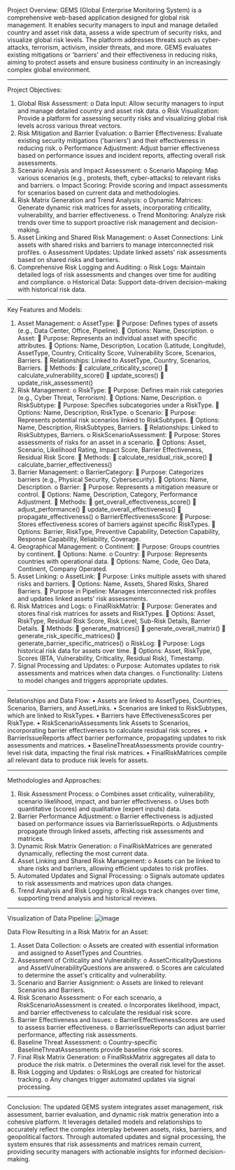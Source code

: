 Project Overview:
GEMS (Global Enterprise Monitoring System) is a comprehensive web-based application designed for global risk management. It enables security managers to input and manage detailed country and asset risk data, assess a wide spectrum of security risks, and visualize global risk levels. The platform addresses threats such as cyber-attacks, terrorism, activism, insider threats, and more. GEMS evaluates existing mitigations or 'barriers' and their effectiveness in reducing risks, aiming to protect assets and ensure business continuity in an increasingly complex global environment.
________________________________________
Project Objectives:
1.	Global Risk Assessment:
o	Data Input: Allow security managers to input and manage detailed country and asset risk data.
o	Risk Visualization: Provide a platform for assessing security risks and visualizing global risk levels across various threat vectors.
2.	Risk Mitigation and Barrier Evaluation:
o	Barrier Effectiveness: Evaluate existing security mitigations ('barriers') and their effectiveness in reducing risk.
o	Performance Adjustment: Adjust barrier effectiveness based on performance issues and incident reports, affecting overall risk assessments.
3.	Scenario Analysis and Impact Assessment:
o	Scenario Mapping: Map various scenarios (e.g., protests, theft, cyber-attacks) to relevant risks and barriers.
o	Impact Scoring: Provide scoring and impact assessments for scenarios based on current data and methodologies.
4.	Risk Matrix Generation and Trend Analysis:
o	Dynamic Matrices: Generate dynamic risk matrices for assets, incorporating criticality, vulnerability, and barrier effectiveness.
o	Trend Monitoring: Analyze risk trends over time to support proactive risk management and decision-making.
5.	Asset Linking and Shared Risk Management:
o	Asset Connections: Link assets with shared risks and barriers to manage interconnected risk profiles.
o	Assessment Updates: Update linked assets' risk assessments based on shared risks and barriers.
6.	Comprehensive Risk Logging and Auditing:
o	Risk Logs: Maintain detailed logs of risk assessments and changes over time for auditing and compliance.
o	Historical Data: Support data-driven decision-making with historical risk data.
________________________________________
Key Features and Models:
1.	Asset Management:
o	AssetType:
	Purpose: Defines types of assets (e.g., Data Center, Office, Pipeline).
	Options: Name, Description.
o	Asset:
	Purpose: Represents an individual asset with specific attributes.
	Options: Name, Description, Location (Latitude, Longitude), AssetType, Country, Criticality Score, Vulnerability Score, Scenarios, Barriers.
	Relationships: Linked to AssetType, Country, Scenarios, Barriers.
	Methods:
	calculate_criticality_score()
	calculate_vulnerability_score()
	update_scores()
	update_risk_assessment()
2.	Risk Management:
o	RiskType:
	Purpose: Defines main risk categories (e.g., Cyber Threat, Terrorism).
	Options: Name, Description.
o	RiskSubtype:
	Purpose: Specifies subcategories under a RiskType.
	Options: Name, Description, RiskType.
o	Scenario:
	Purpose: Represents potential risk scenarios linked to RiskSubtypes.
	Options: Name, Description, RiskSubtypes, Barriers.
	Relationships: Linked to RiskSubtypes, Barriers.
o	RiskScenarioAssessment:
	Purpose: Stores assessments of risks for an asset in a scenario.
	Options: Asset, Scenario, Likelihood Rating, Impact Score, Barrier Effectiveness, Residual Risk Score.
	Methods:
	calculate_residual_risk_score()
	calculate_barrier_effectiveness()
3.	Barrier Management:
o	BarrierCategory:
	Purpose: Categorizes barriers (e.g., Physical Security, Cybersecurity).
	Options: Name, Description.
o	Barrier:
	Purpose: Represents a mitigation measure or control.
	Options: Name, Description, Category, Performance Adjustment.
	Methods:
	get_overall_effectiveness_score()
	adjust_performance()
	update_overall_effectiveness()
	propagate_effectiveness()
o	BarrierEffectivenessScore:
	Purpose: Stores effectiveness scores of barriers against specific RiskTypes.
	Options: Barrier, RiskType, Preventive Capability, Detection Capability, Response Capability, Reliability, Coverage.
4.	Geographical Management:
o	Continent:
	Purpose: Groups countries by continent.
	Options: Name.
o	Country:
	Purpose: Represents countries with operational data.
	Options: Name, Code, Geo Data, Continent, Company Operated.
5.	Asset Linking:
o	AssetLink:
	Purpose: Links multiple assets with shared risks and barriers.
	Options: Name, Assets, Shared Risks, Shared Barriers.
	Purpose in Pipeline: Manages interconnected risk profiles and updates linked assets' risk assessments.
6.	Risk Matrices and Logs:
o	FinalRiskMatrix:
	Purpose: Generates and stores final risk matrices for assets and RiskTypes.
	Options: Asset, RiskType, Residual Risk Score, Risk Level, Sub-Risk Details, Barrier Details.
	Methods:
	generate_matrices()
	generate_overall_matrix()
	generate_risk_specific_matrices()
	generate_barrier_specific_matrices()
o	RiskLog:
	Purpose: Logs historical risk data for assets over time.
	Options: Asset, RiskType, Scores (BTA, Vulnerability, Criticality, Residual Risk), Timestamp.
7.	Signal Processing and Updates:
o	Purpose: Automates updates to risk assessments and matrices when data changes.
o	Functionality: Listens to model changes and triggers appropriate updates.
________________________________________
Relationships and Data Flow:
•	Assets are linked to AssetTypes, Countries, Scenarios, Barriers, and AssetLinks.
•	Scenarios are linked to RiskSubtypes, which are linked to RiskTypes.
•	Barriers have EffectivenessScores per RiskType.
•	RiskScenarioAssessments link Assets to Scenarios, incorporating barrier effectiveness to calculate residual risk scores.
•	BarrierIssueReports affect barrier performance, propagating updates to risk assessments and matrices.
•	BaselineThreatAssessments provide country-level risk data, impacting the final risk matrices.
•	FinalRiskMatrices compile all relevant data to produce risk levels for assets.
________________________________________
Methodologies and Approaches:
1.	Risk Assessment Process:
o	Combines asset criticality, vulnerability, scenario likelihood, impact, and barrier effectiveness.
o	Uses both quantitative (scores) and qualitative (expert inputs) data.
2.	Barrier Performance Adjustment:
o	Barrier effectiveness is adjusted based on performance issues via BarrierIssueReports.
o	Adjustments propagate through linked assets, affecting risk assessments and matrices.
3.	Dynamic Risk Matrix Generation:
o	FinalRiskMatrices are generated dynamically, reflecting the most current data.
4.	Asset Linking and Shared Risk Management:
o	Assets can be linked to share risks and barriers, allowing efficient updates to risk profiles.
5.	Automated Updates and Signal Processing:
o	Signals automate updates to risk assessments and matrices upon data changes.
6.	Trend Analysis and Risk Logging:
o	RiskLogs track changes over time, supporting trend analysis and historical reviews.
________________________________________
Visualization of Data Pipeline:
 ![image](https://github.com/user-attachments/assets/3bb475d6-975d-4dac-ac0f-258435829b0d)

Data Flow Resulting in a Risk Matrix for an Asset:
1.	Asset Data Collection:
o	Assets are created with essential information and assigned to AssetTypes and Countries.
2.	Assessment of Criticality and Vulnerability:
o	AssetCriticalityQuestions and AssetVulnerabilityQuestions are answered.
o	Scores are calculated to determine the asset's criticality and vulnerability.
3.	Scenario and Barrier Assignment:
o	Assets are linked to relevant Scenarios and Barriers.
4.	Risk Scenario Assessment:
o	For each scenario, a RiskScenarioAssessment is created.
o	Incorporates likelihood, impact, and barrier effectiveness to calculate the residual risk score.
5.	Barrier Effectiveness and Issues:
o	BarrierEffectivenessScores are used to assess barrier effectiveness.
o	BarrierIssueReports can adjust barrier performance, affecting risk assessments.
6.	Baseline Threat Assessment:
o	Country-specific BaselineThreatAssessments provide baseline risk scores.
7.	Final Risk Matrix Generation:
o	FinalRiskMatrix aggregates all data to produce the risk matrix.
o	Determines the overall risk level for the asset.
8.	Risk Logging and Updates:
o	RiskLogs are created for historical tracking.
o	Any changes trigger automated updates via signal processing.
________________________________________
Conclusion:
The updated GEMS system integrates asset management, risk assessment, barrier evaluation, and dynamic risk matrix generation into a cohesive platform. It leverages detailed models and relationships to accurately reflect the complex interplay between assets, risks, barriers, and geopolitical factors. Through automated updates and signal processing, the system ensures that risk assessments and matrices remain current, providing security managers with actionable insights for informed decision-making.

